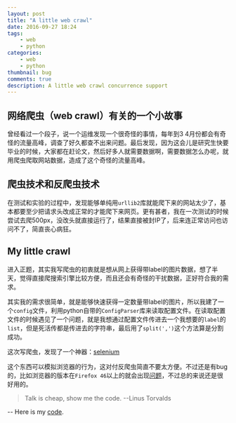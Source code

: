 ```yaml
---
layout: post
title: "A little web crawl"
date: 2016-09-27 18:24
tags: 
    - web
    - python
categories: 
    - web
    - python
thumbnail: bug
comments: true
description: A little web crawl concurrence support
---
```


## 网络爬虫（web crawl）有关的一个小故事

曾经看过一个段子，说一个运维发现一个很奇怪的事情，每年到3 4月份都会有奇怪的流量高峰，调查了好久都查不出来问题。最后发现，因为这会儿是研究生快要毕业的时候，大家都在赶论文，然后好多人就需要数据啊，需要数据怎么办呢，就用爬虫爬取网站数据，造成了这个奇怪的流量高峰。

## 爬虫技术和反爬虫技术

在测试和实验的过程中，发现能够单纯用`urllib2`库就能爬下来的网站太少了，基本都要至少把请求头改成正常的才能爬下来网页。更有甚者，我在一次测试的时候尝试去爬500px，没改头就直接运行了，结果直接被封IP了，后来连正常访问也访问不了，简直丧心病狂。

## My little crawl

进入正题，其实我写爬虫的初衷就是想从网上获得带label的图片数据，想了半天，觉得直接爬搜索引擎比较方便，而且还会有奇怪的干扰数据，正好符合我的需求。

其实我的需求很简单，就是能够快速获得一定数量带label的图片，所以我建了一个`config`文件，利用python自带的`ConfigParser`库来读取配置文件。在读取配置文件的时候遇见了一个问题，就是我想通过配置文件传进去一个我想要的`label`的`list`，但是死活传都是传进去的字符串，最后用了`split(',')`这个方法算是分割成功。

这次写爬虫，发现了一个神器：[selenium](https://github.com/SeleniumHQ/selenium)

这个东西可以模拟浏览器的行为，这对付反爬虫简直不要太方便。不过还是有bug的，比如浏览器的版本在`Firefox 46`以上的就会出现[问题](https://github.com/SeleniumHQ/selenium/issues/2645)，不过总的来说还是很好用的。

> Talk is cheap, show me the code. --Linus Torvalds

-- Here is my [code](https://github.com/firiceguo/get-img).
